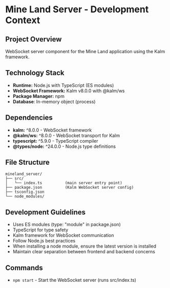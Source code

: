 # Mine Land Server - Development Context

## Project Overview
WebSocket server component for the Mine Land application using the Kalm framework.

## Technology Stack
- **Runtime:** Node.js with TypeScript (ES modules)
- **WebSocket Framework:** Kalm v8.0.0 with @kalm/ws
- **Package Manager:** npm
- **Database**: In-memory object (process)

## Dependencies
- **kalm:** ^8.0.0 - WebSocket framework
- **@kalm/ws:** ^8.0.0 - WebSocket transport for Kalm
- **typescript:** ^5.9.0 - TypeScript compiler
- **@types/node:** ^24.0.0 - Node.js type definitions

## File Structure
```
mineland_server/
├── src/
│   └── index.ts          (main server entry point)
├── package.json          (Kalm WebSocket server config)
├── tsconfig.json
└── node_modules/
```

## Development Guidelines
- Uses ES modules (type: "module" in package.json)
- TypeScript for type safety
- Kalm framework for WebSocket communication
- Follow Node.js best practices
- When installing a node module, ensure the latest version is installed
- Maintain clear separation between frontend and backend concerns

## Commands
- `npm start` - Start the WebSocket server (runs src/index.ts)